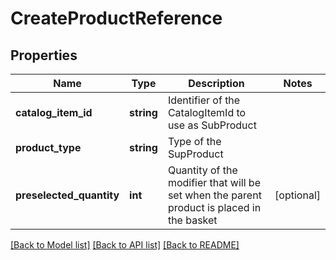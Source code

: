 # CreateProductReference

## Properties
Name | Type | Description | Notes
------------ | ------------- | ------------- | -------------
**catalog_item_id** | **string** | Identifier of the CatalogItemId to use as SubProduct | 
**product_type** | **string** | Type of the SupProduct | 
**preselected_quantity** | **int** | Quantity of the modifier that will be set when the parent product is placed in the basket | [optional] 

[[Back to Model list]](../README.md#documentation-for-models) [[Back to API list]](../README.md#documentation-for-api-endpoints) [[Back to README]](../README.md)


